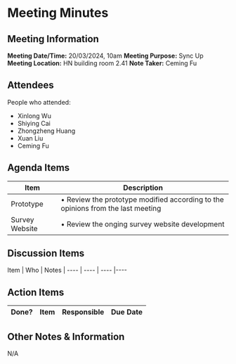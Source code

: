 # Meeting Minutes
## Meeting Information
**Meeting Date/Time:** 20/03/2024, 10am 
**Meeting Purpose:** Sync Up  
**Meeting Location:** HN building room 2.41
**Note Taker:** Ceming Fu

## Attendees
People who attended:
- Xinlong Wu
- Shiying Cai
- Zhongzheng Huang
- Xuan Liu
- Ceming Fu

## Agenda Items

Item | Description
---- | ----
Prototype | • Review the prototype modified according to the opinions from the last meeting
Survey Website | • Review the onging survey website development

## Discussion Items
Item | Who | Notes |
---- | ---- | ---- |---- 



## Action Items
| Done? | Item | Responsible | Due Date |
| ---- | ---- | ---- | ---- |

## Other Notes & Information
N/A
